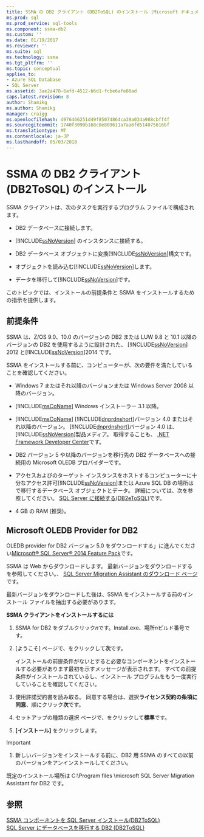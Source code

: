```yaml
---
title: SSMA の DB2 クライアント (DB2ToSQL) のインストール |Microsoft ドキュメント
ms.prod: sql
ms.prod_service: sql-tools
ms.component: ssma-db2
ms.custom: ''
ms.date: 01/19/2017
ms.reviewer: ''
ms.suite: sql
ms.technology: ssma
ms.tgt_pltfrm: ''
ms.topic: conceptual
applies_to:
- Azure SQL Database
- SQL Server
ms.assetid: 3ae2a470-6afd-4512-b6d1-fcbe6afe88ad
caps.latest.revision: 8
author: Shamikg
ms.author: Shamikg
manager: craigg
ms.openlocfilehash: d976466251d49f85074864ca39a034a988cbff4f
ms.sourcegitcommit: 1740f3090b168c0e809611a7aa6fd514075616bf
ms.translationtype: MT
ms.contentlocale: ja-JP
ms.lasthandoff: 05/03/2018
---
```

# <a name="installing-ssma-for-db2-client-db2tosql"></a>SSMA の DB2 クライアント (DB2ToSQL) のインストール
SSMA クライアントは、次のタスクを実行するプログラム ファイルで構成されます。  
  
-   DB2 データベースに接続します。  
  
-   [!INCLUDE[ssNoVersion](../../includes/ssnoversion_md.md)] のインスタンスに接続する。  
  
-   DB2 データベース オブジェクトに変換[!INCLUDE[ssNoVersion](../../includes/ssnoversion_md.md)]構文です。  
  
-   オブジェクトを読み込む[!INCLUDE[ssNoVersion](../../includes/ssnoversion_md.md)]します。  
  
-   データを移行して[!INCLUDE[ssNoVersion](../../includes/ssnoversion_md.md)]です。  
  
このトピックでは、インストールの前提条件と SSMA をインストールするための指示を提供します。  
  
## <a name="prerequisites"></a>前提条件  
SSMA は、Z/OS 9.0、10.0 のバージョンの DB2 または LUW 9.8 と 10.1 以降のバージョンの DB2 を使用するように設計された、 [!INCLUDE[ssNoVersion](../../includes/ssnoversion_md.md)] 2012 と[!INCLUDE[ssNoVersion](../../includes/ssnoversion_md.md)]2014 です。  
  
SSMA をインストールする前に、コンピューターが、次の要件を満たしていることを確認してください。  
  
-   Windows 7 またはそれ以降のバージョンまたは Windows Server 2008 以降のバージョン。  
  
-   [!INCLUDE[msCoName](../../includes/msconame_md.md)] Windows インストーラー 3.1 以降。  
  
-   [!INCLUDE[msCoName](../../includes/msconame_md.md)] [!INCLUDE[dnprdnshort](../../includes/dnprdnshort_md.md)]バージョン 4.0 またはそれ以降のバージョン。 [!INCLUDE[dnprdnshort](../../includes/dnprdnshort_md.md)]バージョン 4.0 は、[!INCLUDE[ssNoVersion](../../includes/ssnoversion_md.md)]製品メディア。 取得することも、 [.NET Framework Developer Center](http://go.microsoft.com/fwlink/?LinkId=48882)です。  
  
-   DB2 バージョン 5 や以降のバージョンを移行先の DB2 データベースへの接続用の Microsoft OLEDB プロバイダーです。  
  
-   アクセスおよびのターゲット インスタンスをホストするコンピューターに十分なアクセス許可[!INCLUDE[ssNoVersion](../../includes/ssnoversion_md.md)]または Azure SQL DB の場所はで移行するデータベース オブジェクトとデータ。 詳細については、次を参照してください。 [SQL Server に接続する&#40;DB2eToSQL&#41;](../../ssma/db2/connecting-to-sql-server-db2etosql.md)です。  
  
-   4 GB の RAM (推奨)。  
  
## <a name="microsoft-oledb-provider-for-db2"></a>Microsoft OLEDB Provider for DB2  
OLEDB provider for DB2 バージョン 5.0 をダウンロードする」に進んでください[Microsoft® SQL Server® 2014 Feature Pack](http://www.microsoft.com/download/details.aspx?id=42295)です。  
  
SSMA は Web からダウンロードします。 最新バージョンをダウンロードするを参照してください。、 [SQL Server Migration Assistant のダウンロード ページ](http://aka.ms/ssmafordb2)です。  
  
最新バージョンをダウンロードした後は、SSMA をインストールする前のインストール ファイルを抽出する必要があります。  
  
**SSMA クライアントをインストールするには**  
  
1.  SSMA for DB2 をダブルクリック*n*です。Install.exe、場所*n*ビルド番号です。  
  
2.  [ようこそ] ページで、をクリックして**次**です。  
  
    インストールの前提条件がないとすると必要なコンポーネントをインストールする必要があります最初を示すメッセージが表示されます。 すべての前提条件がインストールされているし、インストール プログラムをもう一度実行していることを確認してください。  
  
3.  使用許諾契約書を読み取る。 同意する場合は、選択**ライセンス契約の条項に同意**、順にクリック**次**です。  
  
4.  セットアップの種類の選択 ページで、をクリックして**標準**です。  
  
5.  **[インストール]** をクリックします。  
  
> [!IMPORTANT]  
> 1.  新しいバージョンをインストールする前に、DB2 用 SSMA のすべての以前のバージョンをアンインストールしてください。  
  
既定のインストール場所は C:\Program files \microsoft SQL Server Migration Assistant for DB2 です。  
  
## <a name="see-also"></a>参照  
[SSMA コンポーネントを SQL Server インストール&#40;DB2ToSQL&#41;](../../ssma/db2/installing-ssma-components-on-sql-server-db2tosql.md)  
[SQL Server にデータベースを移行する DB2 &#40;DB2ToSQL&#41;](../../ssma/db2/migrating-db2-databases-to-sql-server-db2tosql.md)  
  
